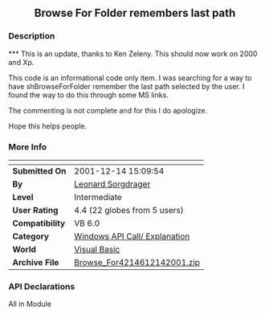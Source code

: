 ﻿<div align="center">

## Browse For Folder remembers last path


</div>

### Description

*** This is an update, thanks to Ken Zeleny. This should now work on 2000 and Xp.

This code is an informational code only item. I was searching for a way to have shBrowseForFolder remember the last path selected by the user. I found the way to do this through some MS links.

The commenting is not complete and for this I do apologize.

Hope this helps people.
 
### More Info
 


<span>             |<span>
---                |---
**Submitted On**   |2001-12-14 15:09:54
**By**             |[Leonard Sorgdrager](https://github.com/Planet-Source-Code/PSCIndex/blob/master/ByAuthor/leonard-sorgdrager.md)
**Level**          |Intermediate
**User Rating**    |4.4 (22 globes from 5 users)
**Compatibility**  |VB 6\.0
**Category**       |[Windows API Call/ Explanation](https://github.com/Planet-Source-Code/PSCIndex/blob/master/ByCategory/windows-api-call-explanation__1-39.md)
**World**          |[Visual Basic](https://github.com/Planet-Source-Code/PSCIndex/blob/master/ByWorld/visual-basic.md)
**Archive File**   |[Browse\_For4214612142001\.zip](https://github.com/Planet-Source-Code/leonard-sorgdrager-browse-for-folder-remembers-last-path__1-28504/archive/master.zip)

### API Declarations

All in Module





